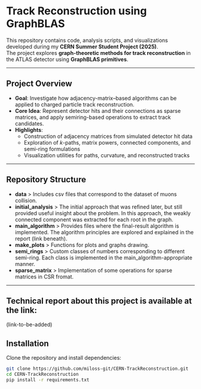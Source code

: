 # Track Reconstruction using GraphBLAS
This repository contains code, analysis scripts, and visualizations developed during my **CERN Summer Student Project (2025)**.  
The project explores **graph-theoretic methods for track reconstruction** in the ATLAS detector using **GraphBLAS primitives**.

---

## Project Overview
- **Goal**: Investigate how adjacency-matrix–based algorithms can be applied to charged particle track reconstruction.  
- **Core Idea**: Represent detector hits and their connections as sparse matrices, and apply semiring-based operations to extract track candidates.
- **Highlights**:
  - Construction of adjacency matrices from simulated detector hit data
  - Exploration of $k$-paths, matrix powers, connected components, and semi-ring formulations
  - Visualization utilities for paths, curvature, and reconstructed tracks

---

## Repository Structure
  - **data** > Includes csv files that correspond to the dataset of muons collision.
  - **initial_analysis** > The initial approach that was refined later, but still provided useful insight about the problem. In this approach, the weakly connected component was extracted for each root in the graph.
  - **main_algorithm** > Provides files where the final-result algorithm is implemented. The algorithm principles are explored and explained in the report (link beneath).
  - **make_plots** > Functions for plots and graphs drawing.
  - **semi_rings** > Custom classes of numbers corresponding to different semi-ring. Each class is implemented in the main_algorithm-appropriate manner.
  - **sparse_matrix** > Implementation of some operations for sparse matrices in CSR fromat.

---

## Technical report about this project is available at the link:
(link-to-be-added)

## Installation
Clone the repository and install dependencies:
```bash
git clone https://github.com/miloss-git/CERN-TrackReconstruction.git
cd CERN-TrackReconstruction
pip install -r requirements.txt

